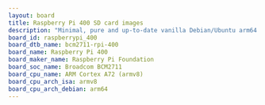 ```yaml
---
layout: board
title: Raspberry Pi 400 SD card images
description: "Minimal, pure and up-to-date vanilla Debian/Ubuntu arm64 SD card images for Raspberry Pi 400 by Raspberry Pi Foundation, SoC: Broadcom BCM2711, CPU ISA: armv8"
board_id: raspberrypi_400
board_dtb_name: bcm2711-rpi-400
board_name: Raspberry Pi 400
board_maker_name: Raspberry Pi Foundation
board_soc_name: Broadcom BCM2711
board_cpu_name: ARM Cortex A72 (armv8)
board_cpu_arch_isa: armv8
board_cpu_arch_debian: arm64
---
```

